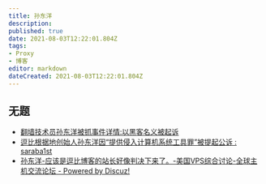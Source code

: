 ```yaml
---
title: 孙东洋
description: 
published: true
date: 2021-08-03T12:22:01.804Z
tags: 
- Proxy
- 博客
editor: markdown
dateCreated: 2021-08-03T12:22:01.804Z
---
```


## 无题

+ [翻墙技术员孙东洋被抓事件详情:以黑客名义被起诉](https://web.archive.org/web/20210803042405/https://news.boxun.com/news/gb/china/2019/05/201905150940.shtml)
+ [逗比根据地创始人孙东洋因“提供侵入计算机系统工具罪”被提起公诉 : saraba1st](https://web.archive.org/web/20190515123557/https://old.reddit.com/r/saraba1st/comments/bnxli7/逗比根据地创始人孙东洋因提供侵入计算机系统工具罪被提起公诉/)
+ [孙东洋-应该是逗比博客的站长好像判决下来了。-美国VPS综合讨论-全球主机交流论坛 - Powered by Discuz!](https://web.archive.org/web/20210806085650/https://hostloc.com/thread-566362-1-1.html)
